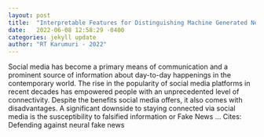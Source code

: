 ```yaml
---
layout: post
title:  "Interpretable Features for Distinguishing Machine Generated News Articles"
date:   2022-06-08 12:58:29 -0400
categories: jekyll update
author: "RT Karumuri - 2022"
---
```

Social media has become a primary means of communication and a prominent source of information about day-to-day happenings in the contemporary world. The rise in the popularity of social media platforms in recent decades has empowered people with an unprecedented level of connectivity. Despite the benefits social media offers, it also comes with disadvantages. A significant downside to staying connected via social media is the susceptibility to falsified information or Fake News …
Cites: ‪Defending against neural fake news‬  